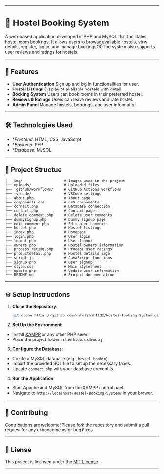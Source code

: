 
---

# 🏨 Hostel Booking System
A web-based application developed in PHP and MySQL that facilitates hostel room bookings. It allows users to browse available hostels, view details, register, log in, and manage bookingsThe system also supports user reviews and ratings for hostels

---

## 🚀 Features

- **User Authentication** Sign up and log in functionalities for user.
- **Hostel Listings** Display of available hostels with detail.
- **Booking System** Users can book rooms in their preferred hostel.
- **Reviews & Ratings** Users can leave reviews and rate hostel.
- **Admin Panel** Manage hostels, bookings, and user informatio.

---

## 🛠️ Technologies Used

- **Frontend*: HTML, CSS, JavaScrpt
- **Backend*: PHP
- **Database*: MySQL

---

## 📂 Project Structue


```plaintext
├── img/                   # Images used in the project
├── uploads/               # Uploaded files
├── .github/workflows/     # GitHub Actions workflows
├── .vscode/               # VSCode settings
├── about.php              # About page
├── components.css         # CSS components
├── connect.php            # Database connection
├── contact.php            # Contact page
├── delete_comment.php     # Delete user comments
├── dummysignup.php        # Dummy signup page
├── edit_comment.php       # Edit user comments
├── hostel.php             # Hostel listings
├── index.php              # Homepage
├── login.php              # User login
├── logout.php             # User logout
├── owners.php             # Hostel owners information
├── process_rating.php     # Process user ratings
├── productdetail.php      # Hostel details page
├── script.js              # JavaScript functions
├── signup.php             # User signup
├── style.css              # Main stylesheet
├── update.php             # Update user information
└── README.md              # Project documentation
```


---

## ⚙️ Setup Instructions

1. **Clone the Repository**:
   ```bash
   git clone https://github.com/rahulshah1122/Hostel-Booking-System.git
   ```


2. **Set Up the Environment**:
  - Install [XAMPP](https://www.apachefriends.org/) or any other PHP serer.
  - Place the project folder in the `htdocs` directry.

3. **Configure the Database**:
  - Create a MySQL database (e.g., `hostel_bookin`).
  - Import the provided SQL file to set up the necessary tabes.
  - Update `connect.php` with your database credentils.

4. **Run the Application**:
  - Start Apache and MySQL from the XAMPP control pael.
  - Navigate to `http://localhost/Hostel-Booking-System/` in your brower.

---

## 🤝 Contribuing

Contributions are welcome! Please fork the repository and submit a pull request for any enhancements or bug Fixes.

---

## 📄 Liense

This project is licensed under the [MIT License](LIENSE).

---
